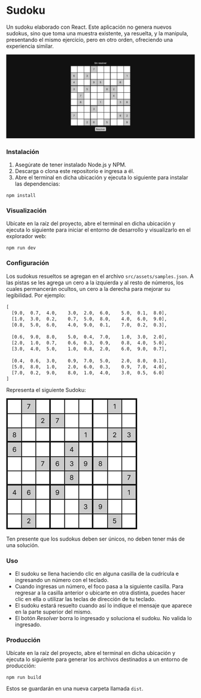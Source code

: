 # Sudoku

Un sudoku elaborado con React. Este aplicación no genera nuevos sudokus, sino que toma una muestra existente, ya resuelta, y la manipula, presentando el mismo ejercicio, pero en otro orden, ofreciendo una experiencia similar.

![Captura de pantalla del sudoku](/screenshot.png)

### Instalación

1. Asegúrate de tener instalado Node.js y NPM.
2. Descarga o clona este repositorio e ingresa a él.
3. Abre el terminal en dicha ubicación y ejecuta lo siguiente para instalar las dependencias:

```
npm install
```

### Visualización

Ubícate en la raíz del proyecto, abre el terminal en dicha ubicación y ejecuta lo siguiente para iniciar el entorno de desarrollo y visualizarlo en el explorador web:

```
npm run dev
```

### Configuración

Los sudokus resueltos se agregan en el archivo `src/assets/samples.json`. A las pistas se les agrega un cero a la izquierda y al resto de números, los cuales permancerán ocultos, un cero a la derecha para mejorar su legibilidad. Por ejemplo:

```
[
  [9.0,  0.7,  4.0,    3.0,  2.0,  6.0,    5.0,  0.1,  8.0],
  [1.0,  3.0,  0.2,    0.7,  5.0,  8.0,    4.0,  6.0,  9.0],
  [0.8,  5.0,  6.0,    4.0,  9.0,  0.1,    7.0,  0.2,  0.3],

  [0.6,  9.0,  8.0,    5.0,  0.4,  7.0,    1.0,  3.0,  2.0],
  [2.0,  1.0,  0.7,    0.6,  0.3,  0.9,    0.8,  4.0,  5.0],
  [3.0,  4.0,  5.0,    1.0,  0.8,  2.0,    6.0,  9.0,  0.7],

  [0.4,  0.6,  3.0,    0.9,  7.0,  5.0,    2.0,  8.0,  0.1],
  [5.0,  8.0,  1.0,    2.0,  6.0,  0.3,    0.9,  7.0,  4.0],
  [7.0,  0.2,  9.0,    8.0,  1.0,  4.0,    3.0,  0.5,  6.0]
]
```

Representa el siguiente Sudoku:

![Captura de pantalla del sudoku](/screenshot-2.png)

Ten presente que los sudokus deben ser únicos, no deben tener más de una solución.

### Uso

- El sudoku se llena haciendo clic en alguna casilla de la cudrícula e ingresando un número con el teclado.
- Cuando ingresas un número, el foco pasa a la siguiente casilla. Para regresar a la casilla anterior o ubicarte en otra distinta, puedes hacer clic en ella o utilizar las teclas de dirección de tu teclado.
- El sudoku estará resuelto cuando así lo indique el mensaje que aparece en la parte superior del mismo.
- El botón _Resolver_ borra lo ingresado y soluciona el sudoku. No valida lo ingresado.

### Producción

Ubícate en la raíz del proyecto, abre el terminal en dicha ubicación y ejecuta lo siguiente para generar los archivos destinados a un entorno de producción:

```
npm run build
```

Estos se guardarán en una nueva carpeta llamada `dist`.
